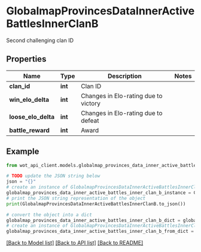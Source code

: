 # GlobalmapProvincesDataInnerActiveBattlesInnerClanB

Second challenging clan ID

## Properties

Name | Type | Description | Notes
------------ | ------------- | ------------- | -------------
**clan_id** | **int** | Clan ID | 
**win_elo_delta** | **int** | Changes in Elo-rating due to victory | 
**loose_elo_delta** | **int** | Changes in Elo-rating due to defeat | 
**battle_reward** | **int** | Award | 

## Example

```python
from wot_api_client.models.globalmap_provinces_data_inner_active_battles_inner_clan_b import GlobalmapProvincesDataInnerActiveBattlesInnerClanB

# TODO update the JSON string below
json = "{}"
# create an instance of GlobalmapProvincesDataInnerActiveBattlesInnerClanB from a JSON string
globalmap_provinces_data_inner_active_battles_inner_clan_b_instance = GlobalmapProvincesDataInnerActiveBattlesInnerClanB.from_json(json)
# print the JSON string representation of the object
print(GlobalmapProvincesDataInnerActiveBattlesInnerClanB.to_json())

# convert the object into a dict
globalmap_provinces_data_inner_active_battles_inner_clan_b_dict = globalmap_provinces_data_inner_active_battles_inner_clan_b_instance.to_dict()
# create an instance of GlobalmapProvincesDataInnerActiveBattlesInnerClanB from a dict
globalmap_provinces_data_inner_active_battles_inner_clan_b_from_dict = GlobalmapProvincesDataInnerActiveBattlesInnerClanB.from_dict(globalmap_provinces_data_inner_active_battles_inner_clan_b_dict)
```
[[Back to Model list]](../README.md#documentation-for-models) [[Back to API list]](../README.md#documentation-for-api-endpoints) [[Back to README]](../README.md)


